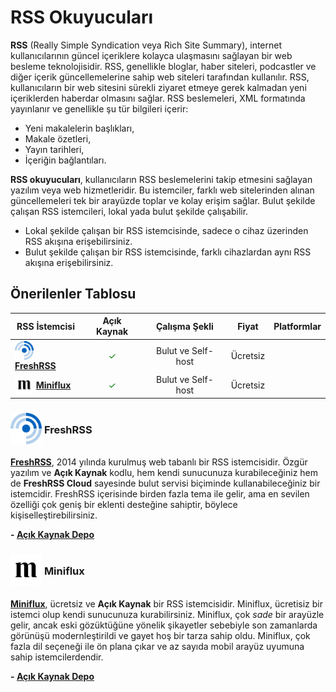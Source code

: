 <!-- NOTLAR 
 - Bu kategoride lokal ve bulut tabanlı rss uygulamaları ayrı ayrı eklenebilir- tek bir tabloda belirtilebilir ancak lokal ve bulut tabanlı rss uygulamalarının farkı anlatılmalıdır. 
 - Tablo eklemeyi unutmayın 
 - Uygun görseller eklemeyi unutmayın.
 - İçerik kuralları ve ekleme yapmak sayfalarını ziyaret edebilirsiniz -->

# RSS Okuyucuları

**RSS** (Really Simple Syndication veya Rich Site Summary), internet kullanıcılarının güncel içeriklere kolayca ulaşmasını sağlayan bir web besleme teknolojisidir. RSS, genellikle bloglar, haber siteleri, podcastler ve diğer içerik güncellemelerine sahip web siteleri tarafından kullanılır. RSS, kullanıcıların bir web sitesini sürekli ziyaret etmeye gerek kalmadan yeni içeriklerden haberdar olmasını sağlar. RSS beslemeleri, XML formatında yayınlanır ve genellikle şu tür bilgileri içerir:

- Yeni makalelerin başlıkları,
- Makale özetleri,
- Yayın tarihleri,
- İçeriğin bağlantıları.

**RSS okuyucuları**, kullanıcıların RSS beslemelerini takip etmesini sağlayan yazılım veya web hizmetleridir. Bu istemciler, farklı web sitelerinden alınan güncellemeleri tek bir arayüzde toplar ve kolay erişim sağlar. Bulut şekilde çalışan RSS istemcileri, lokal yada bulut şekilde çalışabilir.

- Lokal şekilde çalışan bir RSS istemcisinde, sadece o cihaz üzerinden RSS akışına erişebilirsiniz.
- Bulut şekilde çalışan bir RSS istemcisinde, farklı cihazlardan aynı RSS akışına erişebilirsiniz.

## Önerilenler Tablosu

| RSS İstemcisi  | Açık Kaynak | Çalışma Şekli | Fiyat      | Platformlar  |
|----------------|:-------------:|:---------------:|:------------:|:--------------:|
| <img src="docs/images/freshrss.png" alt="FreshRSS" style="width: 30px; height: 30px; vertical-align: middle; display: inline-block;"> <span style="vertical-align: middle; display: inline-block;"> [**FreshRSS**](https://freshrss.org)</span> | <span style="color: green;">✓</span> | Bulut ve Self-host | Ücretsiz   | <i class="fa-solid fa-globe"></i> |
| <img src="docs/images/miniflux.png" alt="Miniflux" style="width: 30px; height: 30px; vertical-align: middle; display: inline-block;"> <span style="vertical-align: middle; display: inline-block;"> [**Miniflux**](https://miniflux.app)</span> | <span style="color: green;">✓</span> | Bulut ve Self-host | Ücretsiz | <i class="fa-solid fa-globe"></i> |


### <span style="display: inline-block; vertical-align: middle;"><img src="docs/images/freshrss.png" alt="FreshRSS" style="width: 50px; height: 50px;"> </span> <span style="display: inline-block; vertical-align: middle;"> FreshRSS

[**FreshRSS**](https://freshrss.org), 2014 yılında kurulmuş web tabanlı bir RSS istemcisidir. Özgür yazılım ve **Açık Kaynak** kodlu, hem kendi sunucunuza kurabileceğiniz hem de **FreshRSS Cloud** sayesinde bulut servisi biçiminde kullanabileceğiniz bir istemcidir. FreshRSS içerisinde birden fazla tema ile gelir, ama en sevilen özelliği çok geniş bir eklenti desteğine sahiptir, böylece kişiselleştirebilirsiniz.

**- [Açık Kaynak Depo](https://github.com/miniflux/v2)**


### <span style="display: inline-block; vertical-align: middle;"><img src="docs/images/miniflux.png" alt="Miniflux" style="width: 50px; height: 50px;"> </span> <span style="display: inline-block; vertical-align: middle;"> Miniflux

[**Miniflux**](https://miniflux.app), ücretsiz ve **Açık Kaynak** bir RSS istemcisidir. Miniflux, ücretisiz bir istemci olup kendi sunucunuza kurabilirsiniz. Miniflux, çok *sade* bir arayüzle gelir, ancak eski gözüktüğüne yönelik şikayetler sebebiyle son zamanlarda görünüşü modernleştirildi ve gayet hoş bir tarza sahip oldu. Miniflux, çok fazla dil seçeneği ile ön plana çıkar ve az sayıda mobil arayüz uyumuna sahip istemcilerdendir.

**- [Açık Kaynak Depo](https://github.com/miniflux/v2)**
